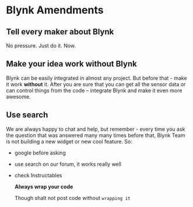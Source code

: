 # Blynk Amendments

## Tell every maker about Blynk

No pressure. Just do it. Now.

## Make your idea work without Blynk

Blynk can be easily integrated in almost any project. But before that - make it work **without** it. After you are sure that you can get all the sensor data or can control things from the code – integrate Blynk and make it even more awesome.

## Use search

We are always happy to chat and help, but remember - every time you ask the question that was answered many many times before that, Blynk Team is not building a new widget or new cool feature. So:

* google before asking
* use search on our forum, it works really well
* check Instructables

  **Always wrap your code**

  Though shalt not post code without `wrapping it` 

